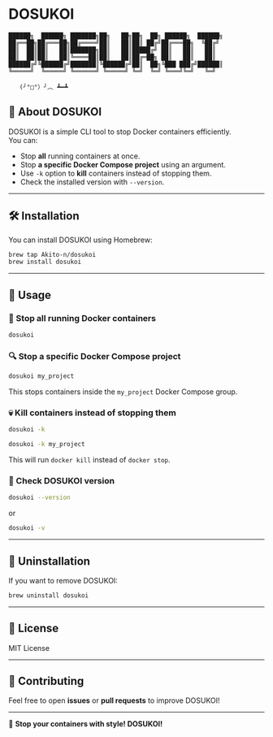 # DOSUKOI

```
██████╗  ██████╗ ███████╗██╗   ██╗██╗  ██╗ ██████╗  ██████╗
██╔══██╗██╔═══██╗██╔════╝██║   ██║██║ ██╔╝██╔═══██╗  ╚██╔╝
██║  ██║██║   ██║███████╗██║   ██║█████╔╝ ██║   ██║   ██║  
██║  ██║██║   ██║╚════██║██║   ██║██╔═██╗ ██║   ██║   ██║  
██████╔╝╚██████╔╝███████║╚██████╔╝██║  ██╗╚███ ███╔╝██████║  
╚═════╝  ╚═════╝ ╚══════╝ ╚═════╝ ╚═╝  ╚═╝ ╚═══╝╚═╝   ╚═╝  

   (╯°□°）╯︵ ┻━┻  
```

## 🚀 About DOSUKOI
DOSUKOI is a simple CLI tool to stop Docker containers efficiently.  
You can:
- Stop **all** running containers at once.
- Stop **a specific Docker Compose project** using an argument.
- Use `-k` option to **kill** containers instead of stopping them.
- Check the installed version with `--version`.

---

## 🛠 Installation
You can install DOSUKOI using Homebrew:

```sh
brew tap Akito-n/dosukoi
brew install dosukoi
```

---

## 🎯 Usage

### **🛑 Stop all running Docker containers**
```sh
dosukoi
```

### **🔍 Stop a specific Docker Compose project**
```sh
dosukoi my_project
```
This stops containers inside the `my_project` Docker Compose group.

### **💀 Kill containers instead of stopping them**
```sh
dosukoi -k
```
```sh
dosukoi -k my_project
```
This will run `docker kill` instead of `docker stop`.

### **📌 Check DOSUKOI version**
```sh
dosukoi --version
```
or
```sh
dosukoi -v
```

---

## 🧹 Uninstallation
If you want to remove DOSUKOI:
```sh
brew uninstall dosukoi
```

---

## 📜 License
MIT License

---

## 🤝 Contributing
Feel free to open **issues** or **pull requests** to improve DOSUKOI!

---

🚀 **Stop your containers with style! DOSUKOI!**


